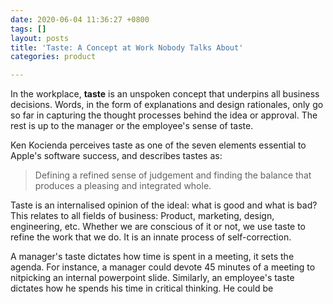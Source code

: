 ```yaml
---
date: 2020-06-04 11:36:27 +0800
tags: []
layout: posts
title: 'Taste: A Concept at Work Nobody Talks About'
categories: product

---
```

In the workplace, **taste** is an unspoken concept that underpins all business decisions. Words, in the form of explanations and design rationales, only go so far in capturing the thought processes behind the idea or approval. The rest is up to the manager or the employee's sense of taste. 

Ken Kocienda perceives taste as one of the seven elements essential to Apple's software success, and describes tastes as:

> Defining a refined sense of judgement and finding the balance that produces a pleasing and integrated whole.

Taste is an internalised opinion of the ideal: what is good and what is bad? This relates to all fields of business: Product, marketing, design, engineering, etc. Whether we are conscious of it or not, we use taste to refine the work that we do. It is an innate process of self-correction.

A manager's taste dictates how time is spent in a meeting, it sets the agenda. For instance, a manager could devote 45 minutes of a meeting to nitpicking an internal powerpoint slide. Similarly, an employee's taste dictates how he spends his time in critical thinking. He could be 